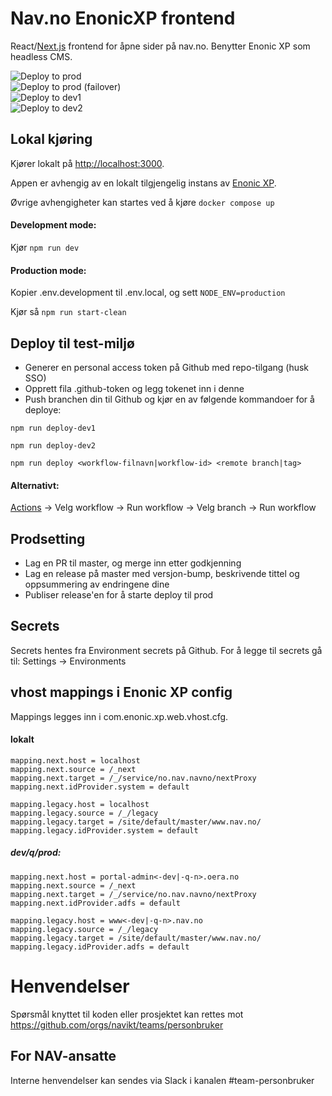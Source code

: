 # Nav.no EnonicXP frontend

React/[Next.js](https://nextjs.org/) frontend for åpne sider på nav.no. Benytter Enonic XP som headless CMS.

![Deploy to prod](https://github.com/navikt/nav-enonicxp-frontend/workflows/Deploy%20to%20prod/badge.svg) <br>
![Deploy to prod (failover)](https://github.com/navikt/nav-enonicxp-frontend/workflows/Deploy%20to%20prod-failover/badge.svg) <br>
![Deploy to dev1](https://github.com/navikt/nav-enonicxp-frontend/workflows/Deploy%20to%20dev1/badge.svg) <br>
![Deploy to dev2](https://github.com/navikt/nav-enonicxp-frontend/workflows/Deploy%20to%20dev2/badge.svg)

## Lokal kjøring

Kjører lokalt på [http://localhost:3000](http://localhost:3000).

Appen er avhengig av en lokalt tilgjengelig instans av [Enonic XP](https://github.com/navikt/nav-enonicxp).

Øvrige avhengigheter kan startes ved å kjøre `docker compose up`

#### Development mode:

Kjør `npm run dev`

#### Production mode:

Kopier .env.development til .env.local, og sett `NODE_ENV=production`

Kjør så `npm run start-clean`

## Deploy til test-miljø

-   Generer en personal access token på Github med repo-tilgang (husk SSO)
-   Opprett fila .github-token og legg tokenet inn i denne
-   Push branchen din til Github og kjør en av følgende kommandoer for å deploye:

`npm run deploy-dev1`

`npm run deploy-dev2`

`npm run deploy <workflow-filnavn|workflow-id> <remote branch|tag>`

#### Alternativt:

[Actions](https://github.com/navikt/nav-enonicxp-frontend/actions) -> Velg workflow -> Run workflow -> Velg branch -> Run workflow

## Prodsetting

-   Lag en PR til master, og merge inn etter godkjenning
-   Lag en release på master med versjon-bump, beskrivende tittel og oppsummering av endringene dine
-   Publiser release'en for å starte deploy til prod

## Secrets

Secrets hentes fra Environment secrets på Github. For å legge til secrets gå til: Settings -> Environments

## vhost mappings i Enonic XP config

Mappings legges inn i com.enonic.xp.web.vhost.cfg.

#### lokalt

```
mapping.next.host = localhost
mapping.next.source = /_next
mapping.next.target = /_/service/no.nav.navno/nextProxy
mapping.next.idProvider.system = default

mapping.legacy.host = localhost
mapping.legacy.source = /_/legacy
mapping.legacy.target = /site/default/master/www.nav.no/
mapping.legacy.idProvider.system = default
```

##### dev/q/prod:

```
mapping.next.host = portal-admin<-dev|-q-n>.oera.no
mapping.next.source = /_next
mapping.next.target = /_/service/no.nav.navno/nextProxy
mapping.next.idProvider.adfs = default

mapping.legacy.host = www<-dev|-q-n>.nav.no
mapping.legacy.source = /_/legacy
mapping.legacy.target = /site/default/master/www.nav.no/
mapping.legacy.idProvider.adfs = default
```

# Henvendelser

Spørsmål knyttet til koden eller prosjektet kan rettes mot https://github.com/orgs/navikt/teams/personbruker

## For NAV-ansatte

Interne henvendelser kan sendes via Slack i kanalen #team-personbruker
